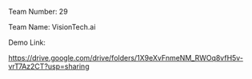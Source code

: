 Team Number: 29



Team Name: VisionTech.ai





Demo Link:




https://drive.google.com/drive/folders/1X9eXvFnmeNM_RWOq8vfH5v-vrT7Az2CT?usp=sharing
